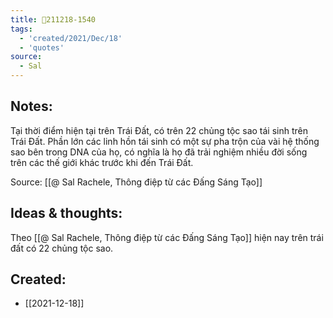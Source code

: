 ```yaml
---
title: 💬211218-1540
tags:
  - 'created/2021/Dec/18'
  - 'quotes'
source:
  - Sal
---
```


## Notes:
Tại thời điểm hiện tại trên Trái Đất, có trên 22 chủng tộc sao tái sinh trên Trái Đất. Phần lớn các linh hồn tái sinh có một sự pha trộn của vài hệ thống sao bên trong DNA của họ, có nghĩa là họ đã trải nghiệm nhiều đời sống trên các thế giới khác trước khi đến Trái Đất.

Source: [[@ Sal Rachele, Thông điệp từ các Đấng Sáng Tạo]]

## Ideas & thoughts:
Theo [[@ Sal Rachele, Thông điệp từ các Đấng Sáng Tạo]] hiện nay trên trái đất có 22 chủng tộc sao.
## Created:
- [[2021-12-18]]
